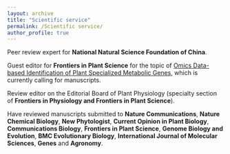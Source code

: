 ```yaml
---
layout: archive
title: "Scientific service"
permalink: /Scientific service/
author_profile: true
---
```


Peer review expert for **National Natural Science Foundation of China**.

Guest editor for **Frontiers in Plant Science** for the topic of [Omics Data-based Identification of Plant Specialized Metabolic Genes](https://www.frontiersin.org/research-topics/33159/omics-data-based-identification-of-plant-specialized-metabolic-genes), which is currently calling for manuscripts.

Review editor on the Editorial Board of Plant Physiology (specialty section of **Frontiers in Physiology and Frontiers in Plant Science**).

Have reviewed manuscripts submitted to **Nature Communications**, **Nature Chemical Biology**, **New Phytologist**, **Current Opinion in Plant Biology**, **Communications Biology**, **Frontiers in Plant Science**, **Genome Biology and Evolution**, **BMC Evolutionary Biology**, **International Journal of Molecular Sciences**, **Genes** and **Agronomy**.
